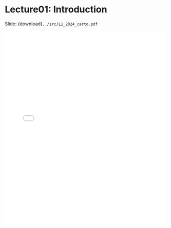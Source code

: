 # Lecture01: Introduction
Slide: {download}`../src/L1_2024_carto.pdf`

<embed src="../src/L1_2024_carto.pdf" type="application/pdf" width="100%" height="600px" />